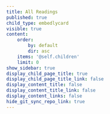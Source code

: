 ```yaml
---
title: All Readings
published: true
child_type: embedlycard
visible: true
content:
    order:
        by: default
        dir: asc
    items: '@self.children'
    limit: 0
show_sidebar: true
display_child_page_title: true
display_child_page_title_link: false
display_content_title: false
display_content_title_link: false
display_content_links: false
hide_git_sync_repo_link: true
---
```

